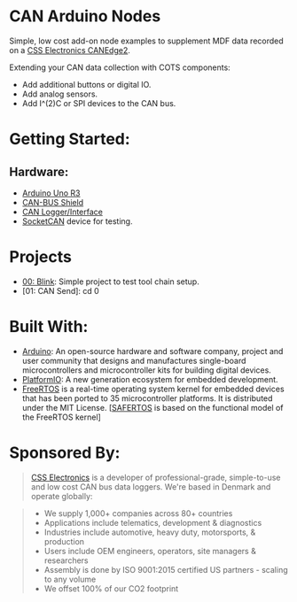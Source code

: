 # CAN Arduino Nodes

Simple, low cost add-on node examples to supplement MDF data recorded on a [CSS Electronics CANEdge2](https://www.csselectronics.com/screen/product/can-lin-logger-wifi-canedge2/language/en).

Extending your CAN data collection with COTS components:

- Add additional buttons or digital IO.
- Add analog sensors.
- Add I^(2)C or SPI devices to the CAN bus.

# Getting Started:

## Hardware:

- [Arduino Uno R3](https://store.arduino.cc/usa/arduino-uno-rev3)
- [CAN-BUS Shield](https://wiki.seeedstudio.com/CAN-BUS_Shield_V1.2/)
- [CAN Logger/Interface](https://www.csselectronics.com/screen/page/can-logger-products)
- [SocketCAN](https://en.wikipedia.org/wiki/SocketCAN) device for testing.

# Projects

- [00: Blink](00_Blink): Simple project to test tool chain setup.
- [01: CAN Send]: cd 0

# Built With:

- [Arduino](https://www.arduino.cc/): An open-source hardware and software company, project and user community that designs and manufactures single-board microcontrollers and microcontroller kits for building digital devices.
- [PlatformIO](https://platformio.org/): A new generation ecosystem for embedded development.
- [FreeRTOS](https://www.freertos.org/) is a real-time operating system kernel for embedded devices that has been ported to 35 microcontroller platforms. It is distributed under the MIT License.   [[SAFERTOS](https://freertos.org/FreeRTOS-Plus/Safety_Critical_Certified/SafeRTOS.html) is based on the functional model of the FreeRTOS kernel]

# Sponsored By:

> [CSS Electronics](https://www.csselectronics.com/screen/page/can-bus-logger-about) is a developer of professional-grade, simple-to-use and low cost CAN bus data loggers. We're based in Denmark and operate globally:

> - We supply 1,000+ companies across 80+ countries
> - Applications include telematics, development & diagnostics
> - Industries include automotive, heavy duty, motorsports, & production
> - Users include OEM engineers, operators, site managers & researchers
> - Assembly is done by ISO 9001:2015 certified US partners - scaling to any volume
> - We offset 100% of our CO2 footprint
